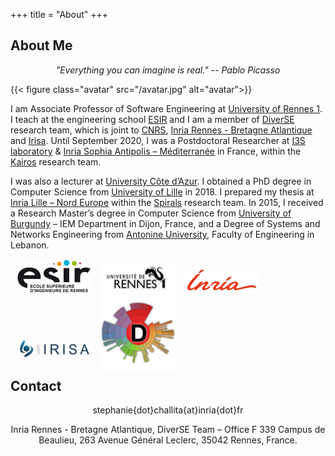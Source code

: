 +++
title = "About"
+++

## About Me

<p style="text-align: center; font-style: italic;">"Everything you can imagine is real." -- Pablo Picasso</p>

{{< figure class="avatar" src="/avatar.jpg" alt="avatar">}}

I am Associate Professor of Software Engineering at [University of Rennes 1](https://www.univ-rennes1.fr/). 
I teach at the engineering school [ESIR](https://esir.univ-rennes1.fr/en) and I am a member of [DiverSE](https://www.diverse-team.fr/) research team, which is joint to [CNRS](http://www.cnrs.fr/),  [Inria Rennes - Bretagne Atlantique](https://www.inria.fr/en/centre-inria-rennes-bretagne-atlantique) and [Irisa](https://www.irisa.fr/en).
Until September 2020, I was a Postdoctoral Researcher at [I3S laboratory](http://univ-cotedazur.fr/laboratories/i3s) & [Inria Sophia Antipolis – Méditerranée](https://www.inria.fr/en/centre-inria-sophia-antipolis-mediterranee) in France, within the [Kairos](https://team.inria.fr/kairos/) research team. 

I was also a lecturer at [University Côte d’Azur](https://univ-cotedazur.eu/). 
I obtained a PhD degree in Computer Science from [University of Lille](http://www.univ-lille1.fr/) in 2018. 
I prepared my thesis at [Inria Lille – Nord Europe](https://www.inria.fr/en/centre-inria-lille-nord-europe) within the [Spirals](https://team.inria.fr/spirals/) research team. 
In 2015, I received a Research Master’s degree in Computer Science from [University of Burgundy](http://www.u-bourgogne.fr/) – IEM Department in Dijon, France, and a Degree of Systems and Networks Engineering from [Antonine University](http://www.ua.edu.lb/french/home), Faculty of Engineering in Lebanon.

<div style="display: block;">
	<div style="display: inline-block;">
		<img width=120 style="margin-left: 10px;" src="/esir.png">
	</div>
	<div style="display: inline-block;">
		<img width=120 style="margin-left: 10px;" src="/university_rennes_1.jpg">
	</div>
	<div style="display: inline-block;">
		<img width=120 style="margin-left: 10px;" src="/inria.png">
	</div>
	<div style="display: inline-block;">
		<img width=120 style="margin-left: 10px;" src="/irisa.jpg">
	</div>
	<div style="display: inline-block;">
		<img width=120 style="margin-left: 10px; margin-bottom:-20px" src="/diverse.png">
	</div>
</div>

## Contact

<p style="text-align: center">
	<i class="icon fa-envelope"></i> stephanie{dot}challita{at}inria{dot}fr
</p>

<p style="text-align: center">
	<i class="icon fa-map-pin"></i> Inria Rennes - Bretagne Atlantique, DiverSE Team – Office F 339
 	Campus de Beaulieu, 263 Avenue Général Leclerc, 35042 Rennes, France.
 </p>